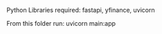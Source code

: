 Python Libraries required:
  fastapi, yfinance, uvicorn
  
From this folder run:
  uvicorn main:app
